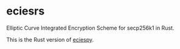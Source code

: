 # eciesrs

Elliptic Curve Integrated Encryption Scheme for secp256k1 in Rust.

This is the Rust version of [eciespy](https://github.com/kigawas/eciespy).
